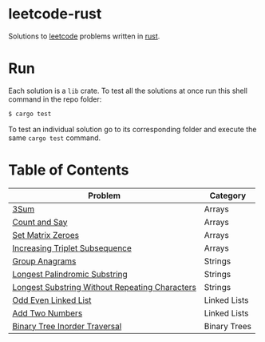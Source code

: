 # leetcode-rust
Solutions to [leetcode](https://leetcode.com/) problems written in [rust](https://rust-lang.org/).

# Run

Each solution is a `lib` crate. To test all the solutions at once run this shell command in the repo folder:

```sh
$ cargo test
```

To test an individual solution go to its corresponding folder and execute the same `cargo test` command.

# Table of Contents

|    Problem    | Category |
| ------------- | --------|
| [3Sum](3Sum/src/lib.rs)       | Arrays |
| [Count and Say](Count%20and%20Say/src/lib.rs) | Arrays |
| [Set Matrix Zeroes](Set%20Matrix%20Zeroes/src/lib.rs) | Arrays |
| [Increasing Triplet Subsequence](Increasing%20Triplet%20Subsequence/src/lib.rs) |  Arrays |
| [Group Anagrams](Group%20Anagrams/src/lib.rs) | Strings |
| [Longest Palindromic Substring](Longest%20Palindromic%20Substring/src/lib.rs) | Strings |
|  [Longest Substring Without Repeating Characters](Longest%20Substring%20Without%20Repeating%20Characters/src/lib.rs) | Strings |
|  [Odd Even Linked List](Odd%20Even%20Linked%20List/src/lib.rs) |  Linked Lists |
| [Add Two Numbers](Add%20Two%20Numbers/src/lib.rs) | Linked Lists |
| [Binary Tree Inorder Traversal](Binary%20Tree%20Inorder%20Traversal/src/lib.rs) | Binary Trees |